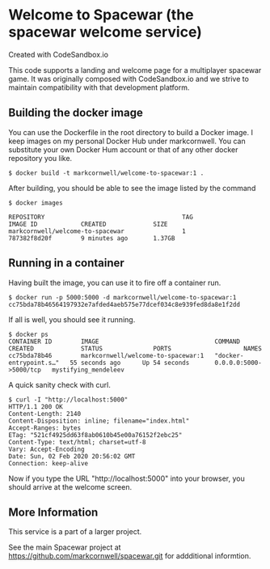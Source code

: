 # Welcome to Spacewar (the spacewar welcome service)
Created with CodeSandbox.io

This code supports a landing and welcome page for a multiplayer spacewar game. 
It was originally composed with CodeSandbox.io and we strive to maintain compatibility
with that development platform.

## Building the docker image ##

You can use the Dockerfile in the root directory to build a Docker image.  I keep
images on my personal Docker Hub under markcornwell.  You can substitute your own
Docker Hum account or that of any other docker repository you like.

    $ docker build -t markcornwell/welcome-to-spacewar:1 .

After building, you should be able to see the image listed by the command

    $ docker images
  
    REPOSITORY                                      TAG                 IMAGE ID            CREATED             SIZE
    markcornwell/welcome-to-spacewar                1                   787382f8d20f        9 minutes ago       1.37GB 

## Running in a container ##

Having built the image, you can use it to fire off a container run.

    $ docker run -p 5000:5000 -d markcornwell/welcome-to-spacewar:1
    cc75bda78b46564197932e7afded4aeb575e77dcef034c8e939fed8da8e1f2dd
  
If all is well, you should see it running.

    $ docker ps
    CONTAINER ID        IMAGE                                COMMAND                  CREATED             STATUS              PORTS                    NAMES
    cc75bda78b46        markcornwell/welcome-to-spacewar:1   "docker-entrypoint.s…"   55 seconds ago      Up 54 seconds       0.0.0.0:5000->5000/tcp   mystifying_mendeleev

A quick sanity check with curl.

    $ curl -I "http://localhost:5000"
    HTTP/1.1 200 OK
    Content-Length: 2140
    Content-Disposition: inline; filename="index.html"
    Accept-Ranges: bytes
    ETag: "521cf4925dd63f8ab0610b45e00a76152f2ebc25"
    Content-Type: text/html; charset=utf-8
    Vary: Accept-Encoding
    Date: Sun, 02 Feb 2020 20:56:02 GMT
    Connection: keep-alive
  
Now if you type the URL "http://localhost:5000" into your browser, you should
arrive at the welcome screen.

## More Information ##

This service is a part of a larger project.

See the main Spacewar project at 
https://github.com/markcornwell/spacewar.git for addditional informtion.
